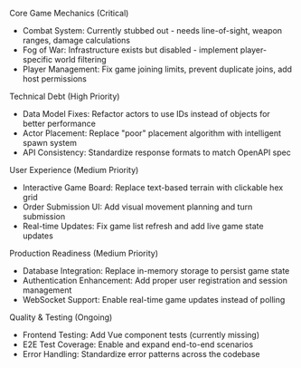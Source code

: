   Core Game Mechanics (Critical)

  - Combat System: Currently stubbed out - needs line-of-sight, weapon ranges, damage calculations
  - Fog of War: Infrastructure exists but disabled - implement player-specific world filtering
  - Player Management: Fix game joining limits, prevent duplicate joins, add host permissions

  Technical Debt (High Priority)

  - Data Model Fixes: Refactor actors to use IDs instead of objects for better performance
  - Actor Placement: Replace "poor" placement algorithm with intelligent spawn system
  - API Consistency: Standardize response formats to match OpenAPI spec

  User Experience (Medium Priority)

  - Interactive Game Board: Replace text-based terrain with clickable hex grid
  - Order Submission UI: Add visual movement planning and turn submission
  - Real-time Updates: Fix game list refresh and add live game state updates

  Production Readiness (Medium Priority)

  - Database Integration: Replace in-memory storage to persist game state
  - Authentication Enhancement: Add proper user registration and session management
  - WebSocket Support: Enable real-time game updates instead of polling

  Quality & Testing (Ongoing)

  - Frontend Testing: Add Vue component tests (currently missing)
  - E2E Test Coverage: Enable and expand end-to-end scenarios
  - Error Handling: Standardize error patterns across the codebase
